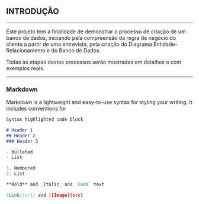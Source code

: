 ## INTRODUÇÃO
<hr size="100"> <!-- LINHA HORIZONTAL -->

Este projeto tem a finalidade de demonstrar o processo de criação de um banco de dados, iniciando pela compreensão da regra de negócio do cliente
a partir de uma entrevista, pela criação do Diagrama Entidade-Relacionamento e do Banco de Dados.

Todas as etapas destes processos serão mostradas em detalhes e com exemplos reais.
<hr size="100"> <!-- LINHA HORIZONTAL -->

### Markdown

Markdown is a lightweight and easy-to-use syntax for styling your writing. It includes conventions for

<!-- BOX DE CÓDIGOS -->

```markdown 
Syntax highlighted code block

# Header 1
## Header 2
### Header 3

- Bulleted
- List

1. Numbered
2. List

**Bold** and _Italic_ and `Code` text

[Link](url) and ![Image](src)
```


